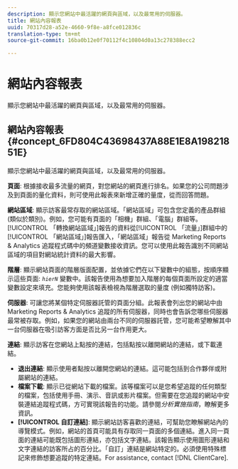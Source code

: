 ```yaml
---
description: 顯示您網站中最活躍的網頁與區域，以及最常用的伺服器。
title: 網站內容報表
uuid: 70317d28-a52e-4660-9f8e-a8fce012836c
translation-type: tm+mt
source-git-commit: 16ba0b12e0f70112f4c10804d0a13c278388ecc2

---
```



# 網站內容報表

顯示您網站中最活躍的網頁與區域，以及最常用的伺服器。

## 網站內容報表 {#concept_6FD804C43698437A88E1E8A19821851E}

顯示您網站中最活躍的網頁與區域，以及最常用的伺服器。

**頁面**: 根據接收最多流量的網頁，對您網站的網頁進行排名。如果您的公司問題涉及到頁面的量化資料，則可使用此報表來新增正確的量度，從而回答問題。

**網站區域**: 顯示訪客最常存取的網站區域。「網站區域」可包含您定義的產品群組 (類似於類別)。例如，您可能有頁面的「相機」群組、「電腦」群組等。[!UICONTROL 「轉換網站區域」]報告的資料從[!UICONTROL 「流量」]群組中的[!UICONTROL 「網站區域」]報告匯入，「網站區域」報告從 Marketing Reports &amp; Analytics 追蹤程式碼中的頻道變數接收資訊。您可以使用此報告識別不同網站區域的項目對網站統計資料的最大影響。

**階層**: 顯示網站頁面的階層版面配置，並依據它們在以下變數中的組態，按順序顯示這些頁面: *`hierN`* 變數中。該報告使用為想要加入階層的每個頁面所設定的適當變數設定來填充。您能夠使用該報表檢視為階層選取的量度 (例如獨特訪客)。

**伺服器**: 可讓您將某個特定伺服器託管的頁面分組。此報表會列出您的網站中由 Marketing Reports &amp; Analytics 追蹤的所有伺服器，同時也會告訴您哪些伺服器最常被存取。例如，如果您的網站由兩台不同的伺服器託管，您可能希望瞭解其中一台伺服器在吸引訪客方面是否比另一台作用更大。

**連結**: 顯示訪客在您網站上點按的連結，包括點按以離開網站的連結，或下載連結。

* **退出連結**: 顯示使用者點按以離開您網站的連結。這可能包括到合作夥伴或附屬網站的連結。
* **檔案下載**: 顯示已從網站下載的檔案。該等檔案可以是您希望追蹤的任何類型的檔案，包括使用手冊、演示、音訊或影片檔案。但需要在您追蹤的網站中安裝連結追蹤程式碼，方可實現該報告的功能。請參閱&#x200B;*分析實施指南*，瞭解更多資訊。
* **[!UICONTROL 自訂連結]**: 顯示網站訪客喜歡的連結，可幫助您瞭解網站內的導覽模式。例如，網站的首頁可能具有存取同一頁面的多個連結。進入同一頁面的連結可能既包括圖形連結，亦包括文字連結。該報告顯示使用圖形連結和文字連結的訪客所占的百分比。「自訂」連結是網站特定的。必須使用特殊標記來修飾想要追蹤的特定連結。For assistance, contact [!DNL ClientCare].


